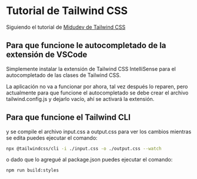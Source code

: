 # Tutorial de Tailwind CSS

Siguiendo el tutorial de [Midudev de Tailwind CSS](https://youtu.be/R5EXap3vNDA?si=3OILdGS-FgAkOWc1)

## Para que funcione le autocompletado de la extensión de VSCode
Simplemente instalar la extensión de Tailwind CSS IntelliSense para el autocompletado de las clases de Tailwind CSS.

La aplicación no va a funcionar por ahora, tal vez después lo reparen, pero actualmente para que funcione el autocompletado se debe crear el archivo
tailwind.config.js y dejarlo vacío, ahí se activará la extensión.


## Para que funcione el Tailwind CLI
y se compile el archivo input.css a output.css para ver los cambios mientras se edita puedes ejecutar el comando:
```sh
npx @tailwindcss/cli -i ./input.css -o ./output.css --watch
```

o dado que lo agregué al package.json puedes ejecutar el comando:
```sh
npm run build:styles
```